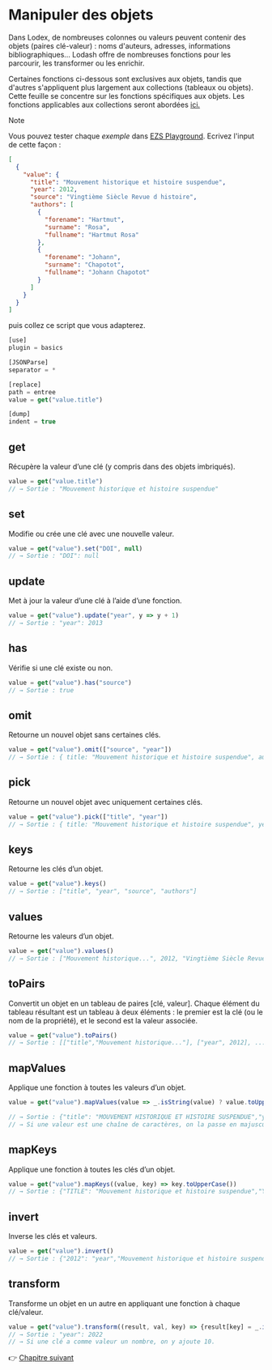 # Manipuler des objets

Dans Lodex, de nombreuses colonnes ou valeurs peuvent contenir des objets (paires clé-valeur) : noms d'auteurs, adresses, informations bibliographiques… Lodash offre de nombreuses fonctions pour les parcourir, les transformer ou les enrichir.

Certaines fonctions ci-dessous sont exclusives aux objets, tandis que d'autres s'appliquent plus largement aux collections (tableaux ou objets). Cette feuille se concentre sur les fonctions spécifiques aux objets. Les fonctions applicables aux collections seront abordées [ici.]()

> [!NOTE]  
> Vous pouvez tester chaque *exemple* dans [EZS Playground](http://ezs-playground.daf.intra.inist.fr/). Ecrivez l'input de cette façon : 
> ```json
> [
>   {
>     "value": {
>       "title": "Mouvement historique et histoire suspendue",
>       "year": 2012,
>       "source": "Vingtième Siècle Revue d histoire",
>       "authors": [
>         {
>           "forename": "Hartmut",
>           "surname": "Rosa",
>           "fullname": "Hartmut Rosa"
>         },
>         {
>           "forename": "Johann",
>           "surname": "Chapotot",
>           "fullname": "Johann Chapotot"
>         }
>       ]
>     }
>   }
> ]
> ```
>
> puis collez ce script que vous adapterez.
> 
> ```js
> [use]
> plugin = basics
>
> [JSONParse]
> separator = *
>
> [replace]
> path = entree
> value = get("value.title")
>
> [dump]
> indent = true
> ```

## get  

Récupère la valeur d’une clé (y compris dans des objets imbriqués).  

```js
value = get("value.title")
// → Sortie : "Mouvement historique et histoire suspendue"
```

## set  

Modifie ou crée une clé avec une nouvelle valeur.  

```js
value = get("value").set("DOI", null)
// → Sortie : "DOI": null
```

## update  

Met à jour la valeur d’une clé à l’aide d’une fonction.  

```js
value = get("value").update("year", y => y + 1)
// → Sortie : "year": 2013
```

## has  

Vérifie si une clé existe ou non.  

```js
value = get("value").has("source")
// → Sortie : true
```

## omit  

Retourne un nouvel objet sans certaines clés.  

```js
value = get("value").omit(["source", "year"])
// → Sortie : { title: "Mouvement historique et histoire suspendue", authors: [...] }
```

## pick  

Retourne un nouvel objet avec uniquement certaines clés.  

```js
value = get("value").pick(["title", "year"])
// → Sortie : { title: "Mouvement historique et histoire suspendue", year: 2012 }
```

## keys  

Retourne les clés d’un objet.  

```js
value = get("value").keys()
// → Sortie : ["title", "year", "source", "authors"]
```

## values  

Retourne les valeurs d’un objet.  

```js
value = get("value").values()
// → Sortie : ["Mouvement historique...", 2012, "Vingtième Siècle Revue d histoire", [ ... ]]
```

## toPairs  

Convertit un objet en un tableau de paires [clé, valeur]. Chaque élément du tableau résultant est un tableau à deux éléments : le premier est la clé (ou le nom de la propriété), et le second est la valeur associée. 

```js
value = get("value").toPairs()
// → Sortie : [["title","Mouvement historique..."], ["year", 2012], ...]
```

## mapValues  

Applique une fonction à toutes les valeurs d’un objet.  

```js
value = get("value").mapValues(value => _.isString(value) ? value.toUpperCase() : value)

// → Sortie : {"title": "MOUVEMENT HISTORIQUE ET HISTOIRE SUSPENDUE","year": 2012,"source": "VINGTIÈME SIÈCLE REVUE D HISTOIRE"...}
// → Si une valeur est une chaîne de caractères, on la passe en majuscules.
```

## mapKeys  

Applique une fonction à toutes les clés d’un objet.  

```js
value = get("value").mapKeys((value, key) => key.toUpperCase())
// → Sortie : {"TITLE": "Mouvement historique et histoire suspendue","YEAR": 2012,"SOURCE": "Vingtième Siècle Revue d histoire"...}
```

## invert  

Inverse les clés et valeurs.  

```js
value = get("value").invert()
// → Sortie : {"2012": "year","Mouvement historique et histoire suspendue": "title"...}
```

## transform  

Transforme un objet en un autre en appliquant une fonction à chaque clé/valeur.  

```js
value = get("value").transform((result, val, key) => {result[key] = _.isNumber(val) ? val + 10 : val}, {})
// → Sortie : "year": 2022
// → Si une clé a comme valeur un nombre, on y ajoute 10.
```

👉 [Chapitre suivant](https://github.com/AnaelKremer/Atelier-Lodash-usage-Lodex/blob/main/07-collections.md)